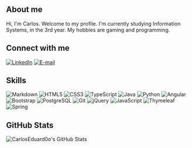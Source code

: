 ## About me

Hi, I'm Carlos. Welcome to my profile. I'm currently studying Information Systems, in the 3rd year. My hobbies are gaming and programming.

## Connect with me

[![LinkedIn](https://img.shields.io/badge/LinkedIn-0077B5?style=for-the-badge&logo=linkedin&logoColor=white)](https://www.linkedin.com/in/carlos-eduardo-de-almeida-rosa-135643197)
[![E-mail](https://img.shields.io/badge/-Email-000?style=for-the-badge&logo=microsoft-outlook&logoColor=007BFF)](mailto:carlos_eduardo_a.r@outlook.com)

## Skills

![Markdown](https://img.shields.io/badge/Markdown-000?style=for-the-badge&logo=markdown)
![HTML5](https://img.shields.io/badge/HTML5-E34F26?style=for-the-badge&logo=html5&logoColor=white)
![CSS3](https://img.shields.io/badge/CSS3-1572B6?style=for-the-badge&logo=css3&logoColor=white)
![TypeScript](https://img.shields.io/badge/TypeScript-007ACC?style=for-the-badge&logo=typescript&logoColor=white)
![Java](https://img.shields.io/badge/java-%23ED8B00.svg?style=for-the-badge&logo=openjdk&logoColor=white)
![Python](https://img.shields.io/badge/python-3670A0?style=for-the-badge&logo=python&logoColor=ffdd54)
![Angular](https://img.shields.io/badge/Angular-DD0031?style=for-the-badge&logo=angular&logoColor=white)
![Bootstrap](https://img.shields.io/badge/-boostrap-0D1117?style=for-the-badge&logo=bootstrap&labelColor=0D1117)
![PostgreSQL](https://img.shields.io/badge/PostgreSQL-000?style=for-the-badge&logo=postgresql)
![Git](https://img.shields.io/badge/GIT-E44C30?style=for-the-badge&logo=git&logoColor=white)
![jQuery](https://img.shields.io/badge/jQuery-0769AD?style=for-the-badge&logo=jquery&logoColor=white)
![JavaScript](https://img.shields.io/badge/JavaScript-F7DF1E?style=for-the-badge&logo=javascript&logoColor=black)
![Thymeleaf](https://img.shields.io/badge/Thymeleaf-005F1F?style=for-the-badge&logo=thymeleaf&logoColor=white)
![Spring](https://img.shields.io/badge/Spring-6DB33F?style=for-the-badge&logo=spring&logoColor=white)

## GitHub Stats

![CarlosEduard0o's GitHub Stats](https://github-readme-stats.vercel.app/api?username=CarlosEduard0o&show_icons=true&hide_title=true&hide=prs&bg_color=000&border_color=30A3DC&title_color=E94D5F&text_color=FFF)
